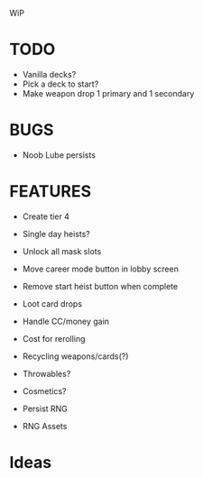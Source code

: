 WiP

# TODO

- Vanilla decks?
- Pick a deck to start?
- Make weapon drop 1 primary and 1 secondary

# BUGS

- Noob Lube persists

# FEATURES

- Create tier 4
- Single day heists?
- Unlock all mask slots

- Move career mode button in lobby screen
- Remove start heist button when complete
- Loot card drops
- Handle CC/money gain
- Cost for rerolling
- Recycling weapons/cards(?)
- Throwables?
- Cosmetics?
- Persist RNG
- RNG Assets

# Ideas
